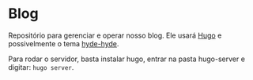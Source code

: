 # Blog

Repositório para gerenciar e operar nosso blog. Ele usará
[Hugo](https://gohugo.io/) e possivelmente o tema 
[hyde-hyde](https://themes.gohugo.io/hyde-hyde/).

Para rodar o servidor, basta instalar hugo, entrar na pasta hugo-server
e digitar: ```hugo server```.